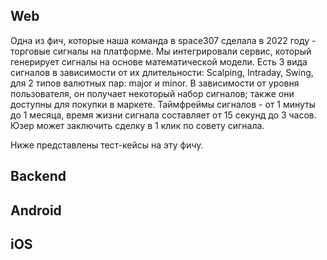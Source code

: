 ## Web

Одна из фич, которые наша команда в space307 сделала в 2022 году - торговые сигналы на платформе. Мы интегрировали сервис, который генерирует сигналы на основе математической модели. Есть 3 вида сигналов в зависимости от их длительности: Scalping, Intraday, Swing, для 2 типов валютных пар: major и minor. В зависимости от уровня пользователя, он получает некоторый набор сигналов; также они доступны для покупки в маркете. Таймфреймы сигналов - от 1 минуты до 1 месяца, время жизни сигнала составляет от 15 секунд до 3 часов. Юзер может заключить сделку в 1 клик по совету сигнала.

Ниже представлены тест-кейсы на эту фичу.


## Backend



## Android


## iOS  

